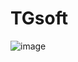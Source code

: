 # TGsoft
![image](https://user-images.githubusercontent.com/104695139/166120836-9f7b3be0-993a-458a-add4-5bda4f83959b.png)
